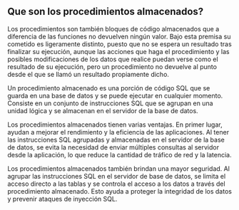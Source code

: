 ## Que son los procedimientos almacenados?
Los procedimientos son también bloques de código almacenados que a diferencia
de las funciones no devuelven ningún valor. Bajo esta premisa su cometido es
ligeramente distinto, puesto que no se espera un resultado tras finalizar su
ejecución, aunque las acciones que haga el procedimiento y las posibles
modificaciones de los datos que realice puedan verse como el resultado de su
ejecución, pero un procedimiento no devuelve al punto desde el que se llamó un
resultado propiamente dicho.

Un procedimiento almacenado es una porción de código SQL que se guarda en una base de datos y se puede ejecutar en cualquier momento. Consiste en un conjunto de instrucciones SQL que se agrupan en una unidad lógica y se almacenan en el servidor de la base de datos.

Los procedimientos almacenados tienen varias ventajas. En primer lugar, ayudan a mejorar el rendimiento y la eficiencia de las aplicaciones. Al tener las instrucciones SQL agrupadas y almacenadas en el servidor de la base de datos, se evita la necesidad de enviar múltiples consultas al servidor desde la aplicación, lo que reduce la cantidad de tráfico de red y la latencia.

Los procedimientos almacenados también brindan una mayor seguridad. Al agrupar las instrucciones SQL en el servidor de base de datos, se limita el acceso directo a las tablas y se controla el acceso a los datos a través del procedimiento almacenado. Esto ayuda a proteger la integridad de los datos y prevenir ataques de inyección SQL.